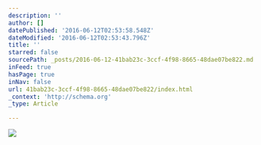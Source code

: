 ```yaml
---
description: ''
author: []
datePublished: '2016-06-12T02:53:58.548Z'
dateModified: '2016-06-12T02:53:43.796Z'
title: ''
starred: false
sourcePath: _posts/2016-06-12-41bab23c-3ccf-4f98-8665-48dae07be822.md
inFeed: true
hasPage: true
inNav: false
url: 41bab23c-3ccf-4f98-8665-48dae07be822/index.html
_context: 'http://schema.org'
_type: Article

---
```

![](https://the-grid-user-content.s3-us-west-2.amazonaws.com/789a7a05-a271-4e2d-94eb-23b5ec694cb0.jpg)